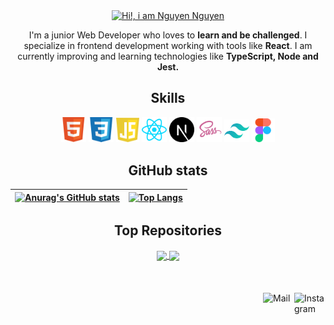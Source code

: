 <div align="center">
<a href="https://github.com/mivoli98">
  <img src="https://i.postimg.cc/cHprrSBg/logo.jpg" alt="Hi!, i am Nguyen Nguyen" width="42%"/>
  </a>
  <p>
    I'm a junior Web Developer who loves to <strong>learn and be challenged</strong>. I specialize in frontend development working with tools like                <strong>React</strong>. I am currently improving and learning technologies like <strong>TypeScript, Node and Jest.</strong>
  </p>
</div>

<h2 align="center">Skills</h2>
<div align="center">
  <img src="https://raw.githubusercontent.com/cosmoart/cosmoart/c4dfb080f5f665ca9c7d7692228dd3e0cddf5aa5/assets/icon-html.svg" width="40" title="HTML"/>
  <img src="https://raw.githubusercontent.com/cosmoart/cosmoart/c4dfb080f5f665ca9c7d7692228dd3e0cddf5aa5/assets/icon-css.svg" width="40" title="CSS"/>
  <img src="https://raw.githubusercontent.com/cosmoart/cosmoart/c4dfb080f5f665ca9c7d7692228dd3e0cddf5aa5/assets/icon-javascript.svg" width="37" title="JavaScript"/>
  <img src="https://raw.githubusercontent.com/cosmoart/cosmoart/c4dfb080f5f665ca9c7d7692228dd3e0cddf5aa5/assets/icon-react.svg" width="40" title="React"/>
  <img src="https://raw.githubusercontent.com/cosmoart/cosmoart/c4dfb080f5f665ca9c7d7692228dd3e0cddf5aa5/assets/icon-nextjs.svg" width="40" title="NextJS"/>
  <img src="https://raw.githubusercontent.com/cosmoart/cosmoart/c4dfb080f5f665ca9c7d7692228dd3e0cddf5aa5/assets/icon-sass.svg" width="40" title="Sass"/>
  <img src="https://raw.githubusercontent.com/cosmoart/cosmoart/c4dfb080f5f665ca9c7d7692228dd3e0cddf5aa5/assets/icon-tailwind.svg" width="40" title="Tailwind"/>
  <img src="https://raw.githubusercontent.com/cosmoart/cosmoart/c4dfb080f5f665ca9c7d7692228dd3e0cddf5aa5/assets/icon-figma.svg" width="37" title="Figma"/>
</div>

<h2 align="center">GitHub stats</h2>

<div align="center">

| [![Anurag's GitHub stats](https://github-readme-stats.vercel.app/api?username=mivoli98&show_icons=true&theme=github_dark)](https://github.com/anuraghazra/github-readme-stats) | [![Top Langs](https://github-readme-stats.vercel.app/api/top-langs/?username=mivoli98&&show_icons=true&theme=github_dark&layout=compact)](https://github.com/anuraghazra/github-readme-stats) |
| ------------- | ------------- |
  
</div>

<h2 align="center">Top Repositories</h2>
  
<div align="center">
  
<a href="https://github.com/mivoli98/Exhaust">
  <img align="center" src="https://github-readme-stats.vercel.app/api/pin/?username=mivoli98&repo=Exhaust&show_icons=true&theme=github_dark" />
</a>
<a href="https://github.com/mivoli98/HeadPhones-App">
  <img align="center" src="https://github-readme-stats.vercel.app/api/pin/?username=mivoli98&repo=HeadPhones-App&show_icons=true&theme=github_dark" />
</a>
  
</div>

<br />
<br />
<br />

<a href="https://www.instagram.com/mi_voli/">
  <img align="right" alt="Instagram" width="50px" src="https://i.postimg.cc/mgWZMj9q/instagram-icon-1057-2227.webp" />
</a>
<a href="mailto:nguyen.hoang.thao.nguyen98@gmail.com">
  <img align="right" alt="Mail" width="50px"  height="50px" src="https://i.postimg.cc/xdTXJgDQ/mail-1454731-960-720.webp" />
</a>
